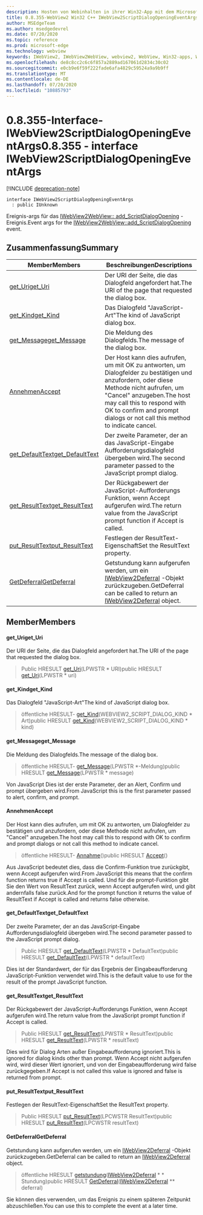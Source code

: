 ```yaml
---
description: Hosten von Webinhalten in ihrer Win32-App mit dem Microsoft Edge WebView2-Steuerelement
title: 0.8.355-WebView2 Win32 C++ IWebView2ScriptDialogOpeningEventArgs
author: MSEdgeTeam
ms.author: msedgedevrel
ms.date: 07/20/2020
ms.topic: reference
ms.prod: microsoft-edge
ms.technology: webview
keywords: IWebView2, IWebView2WebView, webview2, WebView, Win32-apps, Win32, Edge
ms.openlocfilehash: de8c8cc2c6c6f857a2889ad167061d2834c30c02
ms.sourcegitcommit: e0cb9e6f59f222fade6afa4829c59524a9a9b9ff
ms.translationtype: MT
ms.contentlocale: de-DE
ms.lasthandoff: 07/20/2020
ms.locfileid: "10885793"
---
```

# <span data-ttu-id="8c325-104">0.8.355-Interface-IWebView2ScriptDialogOpeningEventArgs</span><span class="sxs-lookup"><span data-stu-id="8c325-104">0.8.355 - interface IWebView2ScriptDialogOpeningEventArgs</span></span> 

[!INCLUDE [deprecation-note](../../includes/deprecation-note.md)]

```
interface IWebView2ScriptDialogOpeningEventArgs
  : public IUnknown
```

<span data-ttu-id="8c325-105">Ereignis-args für das [IWebView2WebView:: add_ScriptDialogOpening](IWebView2WebView.md#add_scriptdialogopening) -Ereignis.</span><span class="sxs-lookup"><span data-stu-id="8c325-105">Event args for the [IWebView2WebView::add_ScriptDialogOpening](IWebView2WebView.md#add_scriptdialogopening) event.</span></span>

## <span data-ttu-id="8c325-106">Zusammenfassung</span><span class="sxs-lookup"><span data-stu-id="8c325-106">Summary</span></span>

 <span data-ttu-id="8c325-107">Member</span><span class="sxs-lookup"><span data-stu-id="8c325-107">Members</span></span>                        | <span data-ttu-id="8c325-108">Beschreibungen</span><span class="sxs-lookup"><span data-stu-id="8c325-108">Descriptions</span></span>
--------------------------------|---------------------------------------------
[<span data-ttu-id="8c325-109">get_Uri</span><span class="sxs-lookup"><span data-stu-id="8c325-109">get_Uri</span></span>](#get_uri) | <span data-ttu-id="8c325-110">Der URI der Seite, die das Dialogfeld angefordert hat.</span><span class="sxs-lookup"><span data-stu-id="8c325-110">The URI of the page that requested the dialog box.</span></span>
[<span data-ttu-id="8c325-111">get_Kind</span><span class="sxs-lookup"><span data-stu-id="8c325-111">get_Kind</span></span>](#get_kind) | <span data-ttu-id="8c325-112">Das Dialogfeld "JavaScript-Art"</span><span class="sxs-lookup"><span data-stu-id="8c325-112">The kind of JavaScript dialog box.</span></span>
[<span data-ttu-id="8c325-113">get_Message</span><span class="sxs-lookup"><span data-stu-id="8c325-113">get_Message</span></span>](#get_message) | <span data-ttu-id="8c325-114">Die Meldung des Dialogfelds.</span><span class="sxs-lookup"><span data-stu-id="8c325-114">The message of the dialog box.</span></span>
[<span data-ttu-id="8c325-115">Annehmen</span><span class="sxs-lookup"><span data-stu-id="8c325-115">Accept</span></span>](#accept) | <span data-ttu-id="8c325-116">Der Host kann dies aufrufen, um mit OK zu antworten, um Dialogfelder zu bestätigen und anzufordern, oder diese Methode nicht aufrufen, um "Cancel" anzugeben.</span><span class="sxs-lookup"><span data-stu-id="8c325-116">The host may call this to respond with OK to confirm and prompt dialogs or not call this method to indicate cancel.</span></span>
[<span data-ttu-id="8c325-117">get_DefaultText</span><span class="sxs-lookup"><span data-stu-id="8c325-117">get_DefaultText</span></span>](#get_defaulttext) | <span data-ttu-id="8c325-118">Der zweite Parameter, der an das JavaScript-Eingabe Aufforderungsdialogfeld übergeben wird.</span><span class="sxs-lookup"><span data-stu-id="8c325-118">The second parameter passed to the JavaScript prompt dialog.</span></span>
[<span data-ttu-id="8c325-119">get_ResultText</span><span class="sxs-lookup"><span data-stu-id="8c325-119">get_ResultText</span></span>](#get_resulttext) | <span data-ttu-id="8c325-120">Der Rückgabewert der JavaScript-Aufforderungs Funktion, wenn Accept aufgerufen wird.</span><span class="sxs-lookup"><span data-stu-id="8c325-120">The return value from the JavaScript prompt function if Accept is called.</span></span>
[<span data-ttu-id="8c325-121">put_ResultText</span><span class="sxs-lookup"><span data-stu-id="8c325-121">put_ResultText</span></span>](#put_resulttext) | <span data-ttu-id="8c325-122">Festlegen der ResultText-Eigenschaft</span><span class="sxs-lookup"><span data-stu-id="8c325-122">Set the ResultText property.</span></span>
[<span data-ttu-id="8c325-123">GetDeferral</span><span class="sxs-lookup"><span data-stu-id="8c325-123">GetDeferral</span></span>](#getdeferral) | <span data-ttu-id="8c325-124">Getstundung kann aufgerufen werden, um ein [IWebView2Deferral](IWebView2Deferral.md) -Objekt zurückzugeben.</span><span class="sxs-lookup"><span data-stu-id="8c325-124">GetDeferral can be called to return an [IWebView2Deferral](IWebView2Deferral.md) object.</span></span>

## <span data-ttu-id="8c325-125">Member</span><span class="sxs-lookup"><span data-stu-id="8c325-125">Members</span></span>

#### <span data-ttu-id="8c325-126">get_Uri</span><span class="sxs-lookup"><span data-stu-id="8c325-126">get_Uri</span></span> 

<span data-ttu-id="8c325-127">Der URI der Seite, die das Dialogfeld angefordert hat.</span><span class="sxs-lookup"><span data-stu-id="8c325-127">The URI of the page that requested the dialog box.</span></span>

> <span data-ttu-id="8c325-128">Public HRESULT [get_Uri](#get_uri)(LPWSTR \* URI)</span><span class="sxs-lookup"><span data-stu-id="8c325-128">public HRESULT [get_Uri](#get_uri)(LPWSTR \* uri)</span></span>

#### <span data-ttu-id="8c325-129">get_Kind</span><span class="sxs-lookup"><span data-stu-id="8c325-129">get_Kind</span></span> 

<span data-ttu-id="8c325-130">Das Dialogfeld "JavaScript-Art"</span><span class="sxs-lookup"><span data-stu-id="8c325-130">The kind of JavaScript dialog box.</span></span>

> <span data-ttu-id="8c325-131">öffentliche HRESULT- [get_Kind](#get_kind)(WEBVIEW2_SCRIPT_DIALOG_KIND \* Art)</span><span class="sxs-lookup"><span data-stu-id="8c325-131">public HRESULT [get_Kind](#get_kind)(WEBVIEW2_SCRIPT_DIALOG_KIND \* kind)</span></span>

#### <span data-ttu-id="8c325-132">get_Message</span><span class="sxs-lookup"><span data-stu-id="8c325-132">get_Message</span></span> 

<span data-ttu-id="8c325-133">Die Meldung des Dialogfelds.</span><span class="sxs-lookup"><span data-stu-id="8c325-133">The message of the dialog box.</span></span>

> <span data-ttu-id="8c325-134">öffentliche HRESULT- [get_Message](#get_message)(LPWSTR \*-Meldung)</span><span class="sxs-lookup"><span data-stu-id="8c325-134">public HRESULT [get_Message](#get_message)(LPWSTR \* message)</span></span>

<span data-ttu-id="8c325-135">Von JavaScript Dies ist der erste Parameter, der an Alert, Confirm und prompt übergeben wird.</span><span class="sxs-lookup"><span data-stu-id="8c325-135">From JavaScript this is the first parameter passed to alert, confirm, and prompt.</span></span>

#### <span data-ttu-id="8c325-136">Annehmen</span><span class="sxs-lookup"><span data-stu-id="8c325-136">Accept</span></span> 

<span data-ttu-id="8c325-137">Der Host kann dies aufrufen, um mit OK zu antworten, um Dialogfelder zu bestätigen und anzufordern, oder diese Methode nicht aufrufen, um "Cancel" anzugeben.</span><span class="sxs-lookup"><span data-stu-id="8c325-137">The host may call this to respond with OK to confirm and prompt dialogs or not call this method to indicate cancel.</span></span>

> <span data-ttu-id="8c325-138">öffentliche HRESULT- [Annahme](#accept)()</span><span class="sxs-lookup"><span data-stu-id="8c325-138">public HRESULT [Accept](#accept)()</span></span>

<span data-ttu-id="8c325-139">Aus JavaScript bedeutet dies, dass die Confirm-Funktion true zurückgibt, wenn Accept aufgerufen wird.</span><span class="sxs-lookup"><span data-stu-id="8c325-139">From JavaScript this means that the confirm function returns true if Accept is called.</span></span> <span data-ttu-id="8c325-140">Und für die prompt-Funktion gibt Sie den Wert von ResultText zurück, wenn Accept aufgerufen wird, und gibt andernfalls false zurück.</span><span class="sxs-lookup"><span data-stu-id="8c325-140">And for the prompt function it returns the value of ResultText if Accept is called and returns false otherwise.</span></span>

#### <span data-ttu-id="8c325-141">get_DefaultText</span><span class="sxs-lookup"><span data-stu-id="8c325-141">get_DefaultText</span></span> 

<span data-ttu-id="8c325-142">Der zweite Parameter, der an das JavaScript-Eingabe Aufforderungsdialogfeld übergeben wird.</span><span class="sxs-lookup"><span data-stu-id="8c325-142">The second parameter passed to the JavaScript prompt dialog.</span></span>

> <span data-ttu-id="8c325-143">Public HRESULT [get_DefaultText](#get_defaulttext)(LPWSTR \* DefaultText)</span><span class="sxs-lookup"><span data-stu-id="8c325-143">public HRESULT [get_DefaultText](#get_defaulttext)(LPWSTR \* defaultText)</span></span>

<span data-ttu-id="8c325-144">Dies ist der Standardwert, der für das Ergebnis der Eingabeaufforderung JavaScript-Funktion verwendet wird.</span><span class="sxs-lookup"><span data-stu-id="8c325-144">This is the default value to use for the result of the prompt JavaScript function.</span></span>

#### <span data-ttu-id="8c325-145">get_ResultText</span><span class="sxs-lookup"><span data-stu-id="8c325-145">get_ResultText</span></span> 

<span data-ttu-id="8c325-146">Der Rückgabewert der JavaScript-Aufforderungs Funktion, wenn Accept aufgerufen wird.</span><span class="sxs-lookup"><span data-stu-id="8c325-146">The return value from the JavaScript prompt function if Accept is called.</span></span>

> <span data-ttu-id="8c325-147">Public HRESULT [get_ResultText](#get_resulttext)(LPWSTR \* ResultText)</span><span class="sxs-lookup"><span data-stu-id="8c325-147">public HRESULT [get_ResultText](#get_resulttext)(LPWSTR \* resultText)</span></span>

<span data-ttu-id="8c325-148">Dies wird für Dialog Arten außer Eingabeaufforderung ignoriert.</span><span class="sxs-lookup"><span data-stu-id="8c325-148">This is ignored for dialog kinds other than prompt.</span></span> <span data-ttu-id="8c325-149">Wenn Accept nicht aufgerufen wird, wird dieser Wert ignoriert, und von der Eingabeaufforderung wird false zurückgegeben.</span><span class="sxs-lookup"><span data-stu-id="8c325-149">If Accept is not called this value is ignored and false is returned from prompt.</span></span>

#### <span data-ttu-id="8c325-150">put_ResultText</span><span class="sxs-lookup"><span data-stu-id="8c325-150">put_ResultText</span></span> 

<span data-ttu-id="8c325-151">Festlegen der ResultText-Eigenschaft</span><span class="sxs-lookup"><span data-stu-id="8c325-151">Set the ResultText property.</span></span>

> <span data-ttu-id="8c325-152">Public HRESULT [put_ResultText](#put_resulttext)(LPCWSTR ResultText)</span><span class="sxs-lookup"><span data-stu-id="8c325-152">public HRESULT [put_ResultText](#put_resulttext)(LPCWSTR resultText)</span></span>

#### <span data-ttu-id="8c325-153">GetDeferral</span><span class="sxs-lookup"><span data-stu-id="8c325-153">GetDeferral</span></span> 

<span data-ttu-id="8c325-154">Getstundung kann aufgerufen werden, um ein [IWebView2Deferral](IWebView2Deferral.md) -Objekt zurückzugeben.</span><span class="sxs-lookup"><span data-stu-id="8c325-154">GetDeferral can be called to return an [IWebView2Deferral](IWebView2Deferral.md) object.</span></span>

> <span data-ttu-id="8c325-155">öffentliche HRESULT [getstundung](#getdeferral)([IWebView2Deferral](IWebView2Deferral.md) \* \* Stundung)</span><span class="sxs-lookup"><span data-stu-id="8c325-155">public HRESULT [GetDeferral](#getdeferral)([IWebView2Deferral](IWebView2Deferral.md) \*\* deferral)</span></span>

<span data-ttu-id="8c325-156">Sie können dies verwenden, um das Ereignis zu einem späteren Zeitpunkt abzuschließen.</span><span class="sxs-lookup"><span data-stu-id="8c325-156">You can use this to complete the event at a later time.</span></span>

